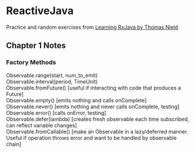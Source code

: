 # ReactiveJava

Practice and random exercises from [Learning RxJava by Thomas Nield](https://www.oreilly.com/library/view/learning-rxjava/9781787120426/)

## Chapter 1 Notes
### Factory Methods
Observable.range(start, num_to_emit)  
Observable.interval(period, TimeUnit)  
Observable.fromFuture() [useful if interacting with code that produces a Future]  
Observable.empty() [emits nothing and calls onComplete]  
Observable.never() [emits nothing and never calls onComplete, testing]  
Observable.error() [calls onError, testing]  
Observable.defer(lambda) [creates fresh observable each time subscribed, can reflect variable changes]  
Observable.fromCallable() [make an Observable in a lazy/deferred manner. Useful if operation throws error and want to be handled by observable chain]  


